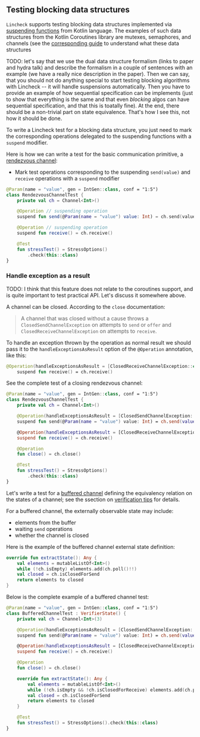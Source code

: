 ## Testing blocking data structures

`Lincheck` supports testing blocking data structures implemented via [suspending functions](https://github.com/Kotlin/KEEP/blob/master/proposals/coroutines.md#coroutines-overview)
from Kotlin language. The examples of such data structures from the Kotlin Coroutines library 
are mutexes, semaphores, and channels (see the [corresponding guide](https://kotlinlang.org/docs/reference/coroutines/coroutines-guide.html)
to understand what these data structures 

TODO: let's say that we use the dual data structure formalism (links to paper and hydra talk) and describe the formalism in a couple of sentences with an example (we have a really nice description in the paper). Then we can say, that you should not do anything special to start testing blocking algorithms with Lincheck -- it will handle suspensions automatically. Then you have to provide an example of how sequential specification can be implements (just to show that everything is the same and that even _blocking_ algos can have sequential specification, and that this is toatally fine). At the end, there should be a non-trivial part on state equivalence. That's how I see this, not how it should be done. 

To write a Lincheck test for a blocking data structure, you just need to mark 
the corresponding operations delegated to the suspending functions with a `suspend` modifier.

Here is how we can write a test for the basic communication primitive, a [rendezvous channel](https://kotlin.github.io/kotlinx.coroutines/kotlinx-coroutines-core/kotlinx.coroutines.channels/-channel/index.html):

* Mark test operations corresponding to the suspending `send(value)` and `receive` operations with a 
    `suspend` modifier
    

```kotlin
@Param(name = "value", gen = IntGen::class, conf = "1:5")
class RendezvousChannelTest {
    private val ch = Channel<Int>()

    @Operation // suspending operation
    suspend fun send(@Param(name = "value") value: Int) = ch.send(value)

    @Operation // suspending operation
    suspend fun receive() = ch.receive()

    @Test
    fun stressTest() = StressOptions()
        .check(this::class)
}
```

### Handle exception as a result

TODO: I think that this feature does not relate to the coroutines support, and is quite important to test practical API. Let's discuss it somewhere above. 

A channel can be closed. According to the `close` documentation:

> A channel that was closed without a cause throws a `ClosedSendChannelException` on attempts to 
> `send` or `offer` and `ClosedReceiveChannelException` on attempts to `receive`.

To handle an exception thrown by the operation as normal result we should pass it to the `handleExceptionsAsResult` option of the  `@Operation` annotation, like this:

```kotlin
@Operation(handleExceptionsAsResult = [ClosedReceiveChannelException::class])
    suspend fun receive() = ch.receive()
```

See the complete test of a closing rendezvous channel:

```kotlin
@Param(name = "value", gen = IntGen::class, conf = "1:5")
class RendezvousChannelTest {
    private val ch = Channel<Int>()

    @Operation(handleExceptionsAsResult = [ClosedSendChannelException::class])
    suspend fun send(@Param(name = "value") value: Int) = ch.send(value)

    @Operation(handleExceptionsAsResult = [ClosedReceiveChannelException::class])
    suspend fun receive() = ch.receive()

    @Operation
    fun close() = ch.close()

    @Test
    fun stressTest() = StressOptions()
        .check(this::class)
}
```

Let's write a test for a [buffered channel](https://kotlin.github.io/kotlinx.coroutines/kotlinx-coroutines-core/kotlinx.coroutines.channels/-channel/index.html)
 defining the equivalency relation on the states of a channel; see the ssection on [verification tips](verification.md) for details.

For a buffered channel, the externally observable state may include: 
- elements from the buffer
- waiting `send` operations 
- whether the channel is closed

Here is the example of the buffered channel external state definition:

```kotlin
override fun extractState(): Any {
    val elements = mutableListOf<Int>()
    while (!ch.isEmpty) elements.add(ch.poll()!!)
    val closed = ch.isClosedForSend
    return elements to closed
}
```

Below is the complete example of a buffered channel test:

```kotlin
@Param(name = "value", gen = IntGen::class, conf = "1:5")
class BufferedChannelTest : VerifierState() {
    private val ch = Channel<Int>(3)

    @Operation(handleExceptionsAsResult = [ClosedSendChannelException::class])
    suspend fun send(@Param(name = "value") value: Int) = ch.send(value)

    @Operation(handleExceptionsAsResult = [ClosedReceiveChannelException::class])
    suspend fun receive() = ch.receive()

    @Operation
    fun close() = ch.close()

    override fun extractState(): Any {
        val elements = mutableListOf<Int>()
        while (!ch.isEmpty && !ch.isClosedForReceive) elements.add(ch.poll()!!)
        val closed = ch.isClosedForSend
        return elements to closed
    }

    @Test
    fun stressTest() = StressOptions().check(this::class)
}
```